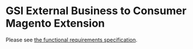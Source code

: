 GSI External Business to Consumer Magento Extension
===================================================

Please see [the functional requirements specification](https://trueaction.atlassian.net/wiki/display/EBC/Functional+Requirements+Specification).
